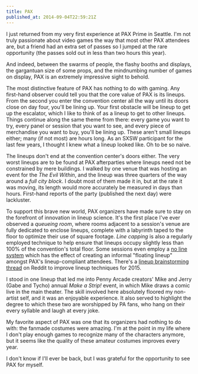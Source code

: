 ```yaml
---
title: PAX
published_at: 2014-09-04T22:59:21Z
---
```


I just returned from my very first experience at PAX Prime in Seattle. I'm not truly passionate about video games the way that most other PAX attendees are, but a friend had an extra set of passes so I jumped at the rare opportunity (the passes sold out in less than two hours this year).

And indeed, between the swarms of people, the flashy booths and displays, the gargantuan size of some props, and the mindnumbing number of games on display, PAX is an extremely impressive sight to behold.

The most distinctive feature of PAX has nothing to do with gaming. Any first-hand observer could tell you that the core value of PAX is its lineups. From the second you enter the convention center all the way until its doors close on day four, you'll be lining up. Your first obstacle will be lineup to get up the escalator, which I like to think of as a lineup to get to other lineups. Things continue along the same theme from there: every game you want to try, every panel or session that you want to see, and every piece of merchandise you want to buy, you'll be lining up. These aren't small lineups either; many (if not most) are hours long. As an SXSW participant for the last few years, I thought I knew what a lineup looked like. Oh to be so naive.

The lineups don't end at the convention center's doors either. The very worst lineups are to be found at PAX afterparties where lineups need not be constrained by mere buildings. I walked by one venue that was hosting an event for the _The Evil Within_, and the lineup was three quarters of the way around a _full city block_. I doubt most of them made it in, but at the rate it was moving, its length would more accurately be measured in days than hours. First-hand reports of the party (published the next day) were lackluster.

To support this brave new world, PAX organizers have made sure to stay on the forefront of innovation in lineup science. It's the first place I've ever observed a _queueing room_, where rooms adjacent to a session's venue are fully dedicated to enclose lineups, complete with a labyrinth taped to the floor to optimize their use of square footage. _Line capping_ is also a regularly employed technique to help ensure that lineups occupy slightly less than 100% of the convention's total floor. Some sessions even employ a [no line system](http://www.reddit.com/r/PAX/comments/2f1sq4/pax_says_no_lines_for_ai/) which has the effect of creating an informal "floating lineup" amongst PAX's lineup-compliant attendees. There's a [lineup brainstorming thread](http://www.reddit.com/r/PAX/comments/2f9ll7/lets_talk_about_the_lines/) on Reddit to improve lineup techniques for 2015.

I stood in one lineup that led me into Penny Arcade creators' Mike and Jerry (Gabe and Tycho) annual _Make a Strip!_ event, in which Mike draws a comic live in the main theater. The skill involved here absolutely floored my non-artist self, and it was an enjoyable experience. It also served to highlight the degree to which these two are worshipped by PA fans, who hang on their every syllable and laugh at every joke.

My favorite aspect of PAX was one that its organizers had nothing to do with: the fanmade costumes were amazing. I'm at the point in my life where I don't play enough games to recognize many of the characters anymore, but it seems like the quality of these amateur costumes improves every year.

I don't know if I'll ever be back, but I was grateful for the opportunity to see PAX for myself.
